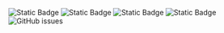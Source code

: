 ![Static Badge](https://img.shields.io/badge/blacklists-60-000000) ![Static Badge](https://img.shields.io/badge/blacklisted-3160676-cc0000) ![Static Badge](https://img.shields.io/badge/whitelisted-2244-00CC00) ![Static Badge](https://img.shields.io/badge/streaming_blacklist-28107-000000) ![GitHub issues](https://img.shields.io/github/issues/fabriziosalmi/blacklists)

